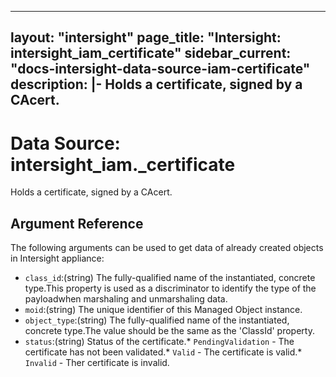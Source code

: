 
---
layout: "intersight"
page_title: "Intersight: intersight_iam_certificate"
sidebar_current: "docs-intersight-data-source-iam-certificate"
description: |-
Holds a certificate, signed by a CAcert.
---

# Data Source: intersight_iam._certificate
Holds a certificate, signed by a CAcert.
## Argument Reference
The following arguments can be used to get data of already created objects in Intersight appliance:
* `class_id`:(string) The fully-qualified name of the instantiated, concrete type.This property is used as a discriminator to identify the type of the payloadwhen marshaling and unmarshaling data. 
* `moid`:(string) The unique identifier of this Managed Object instance. 
* `object_type`:(string) The fully-qualified name of the instantiated, concrete type.The value should be the same as the 'ClassId' property. 
* `status`:(string) Status of the certificate.* `PendingValidation` - The certificate has not been validated.* `Valid` - The certificate is valid.* `Invalid` - Ther certificate is invalid. 
